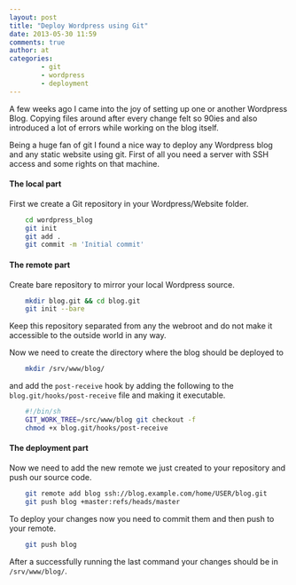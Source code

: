 ```yaml
---
layout: post
title: "Deploy Wordpress using Git"
date: 2013-05-30 11:59
comments: true
author: at
categories:
        - git
        - wordpress
        - deployment
---
```


A few weeks ago I came into the joy of setting up one or another Wordpress Blog. Copying files around after every change felt so 90ies and also introduced a lot of errors while working on the blog itself.


Being a huge fan of git I found a nice way to deploy any Wordpress blog and any static website using git. First of all you need a server with SSH access and some rights on that machine.

#### The local part
First we create a Git repository in your  Wordpress/Website folder.

``` bash
    cd wordpress_blog
    git init
    git add .
    git commit -m 'Initial commit'
```

#### The remote part

Create bare repository to mirror your local Wordpress source.

``` bash
    mkdir blog.git && cd blog.git
    git init --bare
```

Keep this repository separated from any the webroot and do not make it accessible to the outside world in any way.

Now we need to create the directory where the blog should be deployed to

``` bash
    mkdir /srv/www/blog/
```

and add the ```post-receive``` hook by adding the following to the ```blog.git/hooks/post-receive``` file and making it executable.

``` sh post-receive hook
    #!/bin/sh
    GIT_WORK_TREE=/src/www/blog git checkout -f
    chmod +x blog.git/hooks/post-receive
```

#### The deployment part
Now we need to add the new remote we just created to your repository and push our source code.

``` bash
    git remote add blog ssh://blog.example.com/home/USER/blog.git
    git push blog +master:refs/heads/master
```

To deploy your changes now you need to commit them and then push to your remote.
``` bash
    git push blog
```

After a successfully running the last command your changes should be in ```/srv/www/blog/```.
